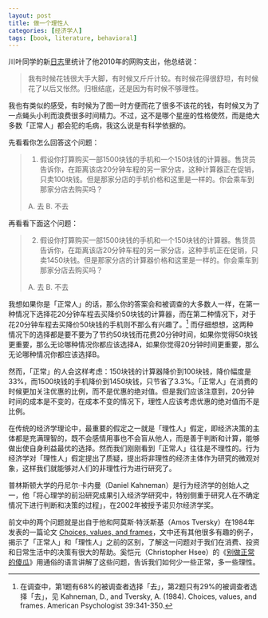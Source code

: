 ```yaml
---
layout: post
title: 做一个理性人
categories: [经济学人]
tags: [book, literature, behavioral]
---
```


川叶同学的新[日志](http://riverslee.com/2010/spend-too-much-money/)里统计了他2010年的网购支出，他总结说：

> 我有时候花钱很大手大脚，有时候又斤斤计较。有时候花得很舒坦，有时候花了以后又怅然。归根结底，还是因为有时候不够理性。

我也有类似的感受，有时候为了图一时方便而花了很多不该花的钱，有时候又为了一点蝇头小利而浪费很多时间精力。不过，这不是哪个星座的性格使然，而是绝大多数「正常人」都会犯的毛病，我这么说是有科学依据的。

先看看你怎么回答这个问题：

> 1. 假设你打算购买一部1500块钱的手机和一个150块钱的计算器。售货员告诉你，在距离该店20分钟车程的另一家分店，这种计算器正在促销，只卖100块钱。但是那家分店的手机价格和这里是一样的。你会乘车到那家分店去购买吗？
> 
> A. 去 B. 不去

再看看下面这个问题：

> 2. 假设你打算购买一部1500块钱的手机和一个150块钱的计算器。售货员告诉你，在距离该店20分钟车程的另一家分店，这种手机正在促销，只卖1450块钱。但是那家分店的计算器价格和这里是一样的。你会乘车到那家分店去购买吗？
> 
> A. 去 B. 不去

我想如果你是「正常人」的话，那么你的答案会和被调查的大多数人一样，在第一种情况下选择花20分钟车程去买降价50块钱的计算器，而在第二种情况下，对于花20分钟车程去买降价50块钱的手机则不那么有兴趣了。[^1] 而仔细想想，这两种情况下的选择都是要不要为了节约50块钱而花费20分钟时间，如果你觉得50块钱更重要，那么无论哪种情况你都应该选择A，如果你觉得20分钟时间更重要，那么无论哪种情况你都应该选择B。

然而，「正常」的人会这样考虑：150块钱的计算器降价到100块钱，降价幅度是33%，而1500块钱的手机降价到1450块钱，只节省了3.3%。「正常人」在消费的时候更加关注优惠的比例，而不是优惠的绝对值。但是我们应该注意到，20分钟时间的成本是不变的，在成本不变的情况下，理性人应该考虑优惠的绝对值而不是比例。

在传统的经济学理论中，最重要的假定之一就是「理性人」假定，即经济决策的主体都是充满理智的，既不会感情用事也不会盲从他人，而是善于判断和计算，能够做出使自身利益最优的选择。然而我们刚刚看到「正常人」往往是不理性的。行为经济学对「理性人」假定提出了质疑，提出将非理性的经济主体作为研究的微观对象，这样我们就能够对人们的非理性行为进行研究了。

普林斯顿大学的丹尼尔·卡内曼（Daniel Kahneman）是行为经济学的创始人之一，他「将心理学的前沿研究成果引入经济学研究中，特别侧重于研究人在不确定情况下进行判断和决策的过程」，在2002年被授予诺贝尔经济学奖。

前文中的两个问题就是出自于他和阿莫斯·特沃斯基（Amos Tversky）在1984年发表的一篇论文 [Choices, values, and frames](http://scholar.google.com/scholar?cluster=10432122159529086764)，文中还有其他很多有趣的例子，揭示了「正常人」和「理性人」之前的区别，了解这一问题对于我们在消费、投资和日常生活中的决策有很大的帮助。奚恺元（Christopher Hsee）的《[别做正常的傻瓜](http://book.douban.com/subject/1874488/)》用通俗的语言讲解了这些问题，告诉我们如何少一些正常，多一些理性。

[^1]: 在调查中，第1题有68%的被调查者选择「去」，第2题只有29%的被调查者选择「去」，见 Kahneman, D., and Tversky, A. (1984). Choices, values, and frames. American Psychologist 39:341-350.
